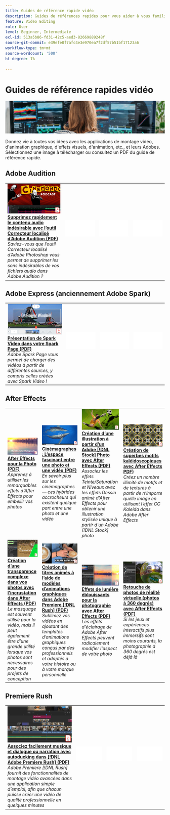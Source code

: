 ```yaml
---
title: Guides de référence rapide vidéo
description: Guides de références rapides pour vous aider à vous familiariser avec les produits Adobe DVA
feature: Video Editing
role: User
level: Beginner, Intermediate
exl-id: 513a5b86-fd31-42c5-aed3-82669889248f
source-git-commit: e39efe0f7afc4e3e970ea7f2df57b51bf17123a6
workflow-type: tm+mt
source-wordcount: '500'
ht-degree: 1%

---
```


# Guides de référence rapides vidéo

![Image de héros Creative Cloud](../assets/CCEbanner-DVA.png)

Donnez vie à toutes vos idées avec les applications de montage vidéo, d&#39;animation graphique, d&#39;effets visuels, d&#39;animation, etc., et leurs Adobes. Sélectionnez une image à télécharger ou consultez un PDF du guide de référence rapide.

## Adobe Audition

<table>
<tr>
   <td>
      <a href="assets/QuicklyRemoveUnwantedAudioContentwiththeSpotHealingBrushinAdobeAudition.pdf" target="_blank">
         <img alt="Supprimez rapidement le contenu audio indésirable avec l&apos;outil Correcteur localisé d&apos;Adobe Audition" src="assets/QuicklyRemoveUnwantedAudioContentwiththeSpotHealingBrushinAdobeAudition.jpg" />
      </a>
      <div>
      <a href="assets/QuicklyRemoveUnwantedAudioContentwiththeSpotHealingBrushinAdobeAudition.pdf" target="_blank"><strong>Supprimez rapidement le contenu audio indésirable avec l’outil Correcteur localisé d’Adobe Audition (PDF)</strong></a>
      </div>
      <em>Saviez-vous que l’outil Correcteur localisé d’Adobe Photoshop vous permet de supprimer les sons indésirables de vos fichiers audio dans Adobe Audition ?</em>
      <br>
  </td>
  <td>
    <img alt="Espaceur" src="../assets/Whitespacer.png" />
    <div>
    <br>
  </td>
  <td>
    <img alt="Espaceur" src="../assets/Whitespacer.png" />
    <div>
    <br>
  </td>
  <td>
    <img alt="Espaceur" src="../assets/Whitespacer.png" />
    <div>
    <br>
  </td>
</tr>
</table>

## Adobe Express (anciennement Adobe Spark)

<table>
<tr>
<td>
   <a href="assets/ShowcaseyourSparkVideoinyourSparkPage.pdf" target="_blank">
      <img alt="Présentation de Spark Video dans votre Spark Page" src="assets/ShowcaseyourSparkVideoinyourSparkPage.jpg" />
   </a>
    <div>
   <a href="assets/ShowcaseyourSparkVideoinyourSparkPage.pdf" target="_blank"><strong>Présentation de Spark Video dans votre Spark Page (PDF)</strong></a>
    </div>
    <em>Adobe Spark Page vous permet de charger des vidéos à partir de différentes sources, y compris celles créées avec Spark Video !</em>
    <br>
  </td>
  <td>
    <img alt="Espaceur" src="../assets/Whitespacer.png" />
    <div>
    <br>
  </td>
  <td>
    <img alt="Espaceur" src="../assets/Whitespacer.png" />
    <div>
    <br>
  </td>
  <td>
    <img alt="Espaceur" src="../assets/Whitespacer.png" />
    <div>
    <br>
  </td>
</tr>
</table>

## After Effects

<table>
<tr>
 <td>
   <a href="assets/AfterEffectsforPhotography.pdf" target="_blank">
      <img alt="After Effects pour la Photo" src="assets/AfterEffectsforPhotography.jpg" />
   </a>
    <div>
   <a href="assets/AfterEffectsforPhotography.pdf" target="_blank"><strong>After Effects pour la Photo (PDF)</strong></a>
    </div>
    <em>Apprenez à utiliser les remarquables effets d'After Effects pour embellir vos photos</em>
    <br>
  </td>
  <td>
   <a href="assets/CinemagraphsTheMesmerizingPlaceBetweenaPhotoandaVideo.pdf" target="_blank">
      <img alt="Cinémagraphes : L’espace fascinant entre une photo et une vidéo" src="assets/CinemagraphsTheMesmerizingPlaceBetweenaPhotoandaVideo.jpg" />
   </a>
    <div>
   <a href="assets/CinemagraphsTheMesmerizingPlaceBetweenaPhotoandaVideo.pdf" target="_blank"><strong>Cinémagraphes : L’espace fascinant entre une photo et une vidéo (PDF)</strong></a>
    </div>
    <em>En savoir plus sur les cinémagraphes — ces hybrides accrocheurs qui existent quelque part entre une photo et une vidéo</em>
    <br>
  </td>
  <td>
   <a href="assets/CreateanIllustrationfromanAdobeStockPhotowithAfterEffects.pdf" target="_blank">
      <img alt="Création d’une illustration à partir d’un Adobe [!DNL Stock] Photo avec After Effects" src="assets/CreateanIllustrationfromanAdobeStockPhotowithAfterEffects.jpg" />
   </a>
    <div>
   <a href="assets/CreateanIllustrationfromanAdobeStockPhotowithAfterEffects.pdf" target="_blank"><strong>Création d’une illustration à partir d’un Adobe [!DNL Stock] Photo avec After Effects (PDF)</strong></a>
    </div>
    <em>Associez les effets Teinte/Saturation et Niveaux avec les effets Dessin animé d'After Effects pour obtenir une illustration stylisée unique à partir d'un Adobe [!DNL Stock] photo</em>
    <br>
  </td>
   <td>
   <a href="assets/CreateBeautifulKaleidoscopePatternswithAfterEffects.pdf" target="_blank">
      <img alt="Création de superbes motifs de kaléidoscope avec After Effects" src="assets/CreateBeautifulKaleidoscopePatternswithAfterEffects.jpg" />
   </a>
    <div>
   <a href="assets/CreateBeautifulKaleidoscopePatternswithAfterEffects.pdf" target="_blank"><strong>Création de superbes motifs kaléidoscopiques avec After Effects PDF)</strong></a>
    </div>
    <em>Créez un nombre illimité de motifs et de textures à partir de n’importe quelle image en utilisant l’effet CC Kaleida dans Adobe After Effects</em>
    <br>
  </td>
</tr>
<tr>
<td>
   <a href="assets/CreateIntricateTransparencyinyourPhotographswithKeyinginAfterEffects.pdf" target="_blank">
      <img alt="Créez une transparence complexe dans vos photos avec l’incrustation dans After Effects" src="assets/CreateIntricateTransparencyinyourPhotographswithKeyinginAfterEffects.jpg" />
   </a>
    <div>
   <a href="assets/CreateIntricateTransparencyinyourPhotographswithKeyinginAfterEffects.pdf" target="_blank"><strong>Création d’une transparence complexe dans vos photos avec l’incrustation dans After Effects (PDF)</strong></a>
    </div>
    <em>Le masquage est souvent utilisé pour la vidéo, mais il peut également être d’une grande utilité lorsque vos photos sont nécessaires pour des projets de conception</em>
    <br>
  </td>
 <td>
   <a href="assets/CreateAnimatedTitlesUsingMotionGraphicsTemplatesinAdobePremiereRush.pdf" target="_blank">
      <img alt="Création de titres animés à l’aide de modèles d’animations graphiques dans Adobe Premiere [!DNL Rush]" src="assets/CreateAnimatedTitlesUsingMotionGraphicsTemplatesinAdobePremiereRush.jpg" />
   </a>
    <div>
   <a href="assets/CreateAnimatedTitlesUsingMotionGraphicsTemplatesinAdobePremiereRush.pdf" target="_blank"><strong>Création de titres animés à l’aide de modèles d’animations graphiques dans Adobe Premiere [!DNL Rush] (PDF)</strong></a>
    </div>
    <em>Sublimez vos vidéos en ajoutant des templates d’animations graphiques conçus par des professionnels et adaptés à votre histoire ou à votre marque personnelle</em>
    <br>
  </td>
  <td>
      <a href="assets/DazzlingLightEffectsforPhotographywithAfterEffects.pdf" target="_blank">
         <img alt="Effets de lumière éblouissants pour la photographie avec After Effects" src="assets/DazzlingLightEffectsforPhotographywithAfterEffects.jpg" />
      </a>
      <div>
      <a href="assets/DazzlingLightEffectsforPhotographywithAfterEffects.pdf" target="_blank"><strong>Effets de lumière éblouissants pour la photographie avec After Effects (PDF)</strong></a>
      </div>
      <em>Les effets d'éclairage de Adobe After Effects peuvent radicalement modifier l'aspect de votre photo</em>
      <br>
  </td>
  <td>
      <a href="assets/EditingVRPhotography360photoswithAfterEffects.pdf" target="_blank">
         <img alt="Retouche de photos de réalité virtuelle (photos à 360 degrés) avec After Effects" src="assets/EditingVRPhotography360photoswithAfterEffects.jpg" />
      </a>
      <div>
      <a href="assets/EditingVRPhotography360photoswithAfterEffects.pdf" target="_blank"><strong>Retouche de photos de réalité virtuelle (photos à 360 degrés) avec After Effects (PDF)</strong></a>
      </div>
      <em>Si les jeux et expériences interactifs plus immersifs sont moins courants, la photographie à 360 degrés est déjà là</em>
      <br>
  </td>
</tr>
</table>

## Premiere Rush

<table>
<tr>
   <td>
      <a href="assets/SmoothlyCombineMusicandDialogueorNarrationwithAutoduckinginAdobePremiereRush.pdf" target="_blank">
         <img alt="Associez facilement musique et dialogue ou narration avec l’autoducking dans Adobe Premiere [!DNL Rush]" src="assets/SmoothlyCombineMusicandDialogueorNarrationwithAutoduckinginAdobePremiereRush.jpg" />
      </a>
      <div>
      <a href="assets/SmoothlyCombineMusicandDialogueorNarrationwithAutoduckinginAdobePremiereRush.pdf" target="_blank"><strong>Associez facilement musique et dialogue ou narration avec autoducking dans [!DNL Adobe Premiere Rush] (PDF)</strong></a>
      </div>
      <em>Adobe Premiere [!DNL Rush] fournit des fonctionnalités de montage vidéo avancées dans une application simple d’emploi, afin que chacun puisse créer une vidéo de qualité professionnelle en quelques minutes</em>
      <br>
  </td>
  <td>
    <img alt="Espaceur" src="../assets/Whitespacer.png" />
    <div>
    <br>
  </td>
  <td>
    <img alt="Espaceur" src="../assets/Whitespacer.png" />
    <div>
    <br>
  </td>
  <td>
    <img alt="Espaceur" src="../assets/Whitespacer.png" />
    <div>
    <br>
  </td>
</tr>
</table>
